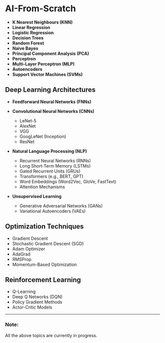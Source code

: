 # **AI-From-Scratch**  

- **K Nearest Neighbours (KNN)**
- **Linear Regression**  
- **Logistic Regression**  
- **Decision Trees**  
- **Random Forest**  
- **Naive Bayes**  
- **Principal Component Analysis (PCA)**  
- **Perceptron**  
- **Multi-Layer Perceptron (MLP)**  
- **Autoencoders**  
- **Support Vector Machines (SVMs)**  

## **Deep Learning Architectures**  
- **Feedforward Neural Networks (FNNs)**  
- **Convolutional Neural Networks (CNNs)**  
  - LeNet-5  
  - AlexNet  
  - VGG  
  - GoogLeNet (Inception)  
  - ResNet  

- **Natural Language Processing (NLP)**  
  - Recurrent Neural Networks (RNNs)  
  - Long Short-Term Memory (LSTMs)  
  - Gated Recurrent Units (GRUs)  
  - Transformers (e.g., BERT, GPT)  
  - Word Embeddings (Word2Vec, GloVe, FastText)  
  - Attention Mechanisms  

- **Unsupervised Learning**  
  - Generative Adversarial Networks (GANs)  
  - Variational Autoencoders (VAEs)  

## **Optimization Techniques**  
- Gradient Descent  
- Stochastic Gradient Descent (SGD)  
- Adam Optimizer  
- AdaGrad  
- RMSProp  
- Momentum-Based Optimization  

## **Reinforcement Learning**  
- Q-Learning  
- Deep Q Networks (DQN)  
- Policy Gradient Methods  
- Actor-Critic Models  

---

### **Note:**  
All the above topics are currently in progress.
